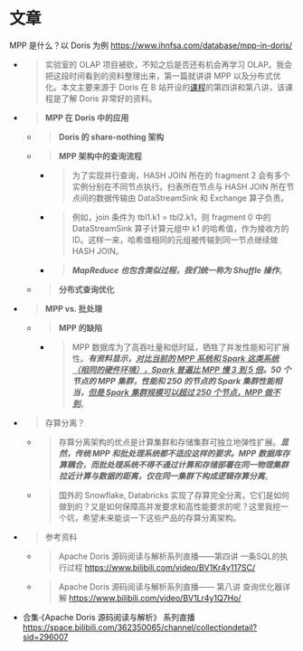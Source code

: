 
# 文章

MPP 是什么？以 Doris 为例 https://www.ihnfsa.com/database/mpp-in-doris/
- > 实验室的 OLAP 项目被砍，不知之后是否还有机会再学习 OLAP。我会把这段时间看到的资料整理出来，第一篇就讲讲 MPP 以及分布式优化。本文主要来源于 Doris 在 B 站开设的[课程](https://space.bilibili.com/362350065/channel/collectiondetail?sid=296007)的第四讲和第八讲，该课程是了解 Doris 非常好的资料。
- > **MPP 在 Doris 中的应用**
  * > **Doris 的 share-nothing 架构**
  * > **MPP 架构中的查询流程**
    + > 为了实现并行查询，HASH JOIN 所在的 fragment 2 会有多个实例分别在不同节点执行。扫表所在节点与 HASH JOIN 所在节点间的数据传输由 DataStreamSink 和 Exchange 算子负责。
    + > 例如，join 条件为 tbl1.k1 = tbl2.k1，则 fragment 0 中的 DataStreamSink 算子计算元组中 k1 的哈希值，作为接收方的 ID。这样一来，哈希值相同的元组被传输到同一节点继续做 HASH JOIN。
    + > ***MapReduce 也包含类似过程，我们统一称为 Shuffle 操作***。
  * > **分布式查询优化**
- > **MPP vs. 批处理**
  * > **MPP 的缺陷**
    + > MPP 数据库为了高吞吐量和低时延，牺牲了并发性能和可扩展性。***有资料显示，<ins>对比当前的 MPP 系统和 Spark 这类系统（相同的硬件环境），Spark 普遍比 MPP 慢 3 到 5 倍</ins>。50 个节点的 MPP 集群，性能和 250 的节点的 Spark 集群性能相当，<ins>但是 Spark 集群规模可以超过 250 个节点，MPP 做不到</ins>***。
- > 存算分离？
  * > 存算分离架构的优点是计算集群和存储集群可独立地弹性扩展。***显然，传统 MPP 和批处理系统都不适应这样的要求。MPP 数据库存算耦合，而批处理系统不得不通过计算和存储部署在同一物理集群拉近计算与数据的距离，仅在同一集群下构成逻辑存算分离***。
  * > 国外的 Snowflake, Databricks 实现了存算完全分离，它们是如何做到的？又是如何保障高并发要求和高性能要求的呢？这里我挖一个坑，希望未来能谈一下这些产品的存算分离架构。
- > 参考资料
  * > Apache Doris 源码阅读与解析系列直播——第四讲 一条SQL的执行过程 https://www.bilibili.com/video/BV1Kr4y117SC/
  * > Apache Doris 源码阅读与解析系列直播—— 第八讲 查询优化器详解 https://www.bilibili.com/video/BV1Lr4y1Q7Ho/
- 合集·《Apache Doris 源码阅读与解析》 系列直播 https://space.bilibili.com/362350065/channel/collectiondetail?sid=296007
